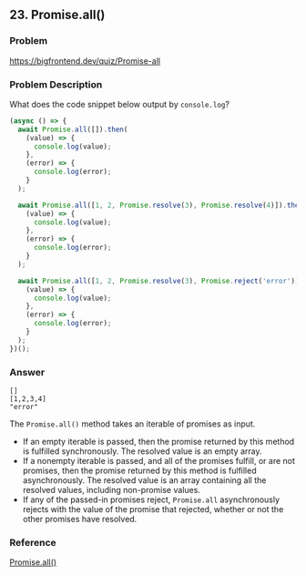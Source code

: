 ## 23. Promise.all()

### Problem

https://bigfrontend.dev/quiz/Promise-all

### Problem Description

What does the code snippet below output by `console.log`?

```js
(async () => {
  await Promise.all([]).then(
    (value) => {
      console.log(value);
    },
    (error) => {
      console.log(error);
    }
  );

  await Promise.all([1, 2, Promise.resolve(3), Promise.resolve(4)]).then(
    (value) => {
      console.log(value);
    },
    (error) => {
      console.log(error);
    }
  );

  await Promise.all([1, 2, Promise.resolve(3), Promise.reject('error')]).then(
    (value) => {
      console.log(value);
    },
    (error) => {
      console.log(error);
    }
  );
})();
```

### Answer

```
[]
[1,2,3,4]
"error"
```

The `Promise.all()` method takes an iterable of promises as input.

- If an empty iterable is passed, then the promise returned by this method is fulfilled synchronously. The resolved value is an empty array.
- If a nonempty iterable is passed, and all of the promises fulfill, or are not promises, then the promise returned by this method is fulfilled asynchronously. The resolved value is an array containing all the resolved values, including non-promise values.
- If any of the passed-in promises reject, `Promise.all` asynchronously rejects with the value of the promise that rejected, whether or not the other promises have resolved.

### Reference

[Promise.all()](https://developer.mozilla.org/en-US/docs/Web/JavaScript/Reference/Global_Objects/Promise/all)
